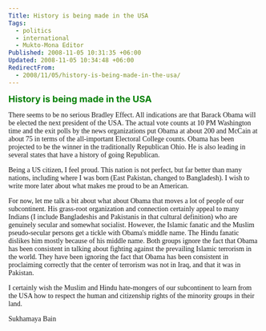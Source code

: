 ```yaml
---
Title: History is being made in the USA
Tags:
  - politics
  - international
  - Mukto-Mona Editor
Published: 2008-11-05 10:31:35 +06:00
Updated: 2008-11-05 10:34:48 +06:00
RedirectFrom:
  - 2008/11/05/history-is-being-made-in-the-usa/
---
```


<font size="4" color="#008000"><strong>History is being made in the USA </strong></font>

<font face="Verdana">There seems to be no serious Bradley Effect. All indications are that Barack Obama will be elected the next president of the USA. The actual vote counts at 10 PM Washington time and the exit polls by the news organizations put Obama at about 200 and McCain at about 75 in terms of the all-important Electoral College counts. Obama has been projected to be the winner in the traditionally Republican Ohio. He is also leading in several states that have a history of going Republican. </font>

<font face="Verdana">Being a US citizen, I feel proud. This nation is not perfect, but far better than many nations, including where I was born (East Pakistan, changed to Bangladesh). I wish to write more later about what makes me proud to be an American. </font>

<font face="Verdana">For now, let me talk a bit about what about Obama that moves a lot of people of our subcontinent. His grass-root organization and connection certainly appeal to many Indians (I include Bangladeshis and Pakistanis in that cultural definition) who are genuinely secular and somewhat socialist. However, the Islamic fanatic and the Muslim pseudo-secular persons get a tickle with Obama's middle name. The Hindu fanatic dislikes him mostly because of his middle name. Both groups ignore the fact that Obama has been consistent in talking about fighting against the prevailing Islamic terrorism in the world. They have been ignoring the fact that Obama has been consistent in proclaiming correctly that the center of terrorism was not in Iraq, and that it was in Pakistan. </font>

<font face="Verdana">I certainly wish the Muslim and Hindu hate-mongers of our subcontinent to learn from the USA how to respect the human and citizenship rights of the minority groups in their land. </font>

<font face="Verdana">Sukhamaya Bain</font>
